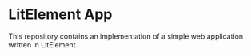 # LitElement App

This repository contains an implementation of a simple web application written in LitElement.
